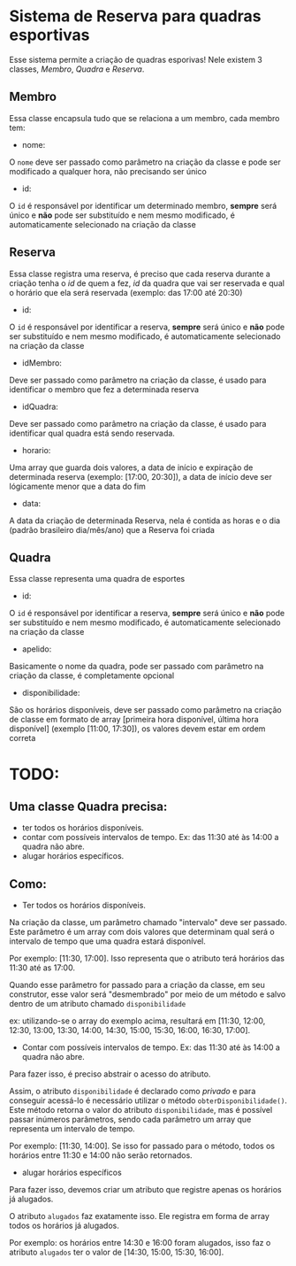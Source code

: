 # Sistema de Reserva para quadras esportivas

Esse sistema permite a criação de quadras esporivas! Nele existem 3 classes,
*Membro*, *Quadra* e *Reserva*.

## Membro

Essa classe encapsula tudo que se relaciona a um membro, cada membro tem:

- nome:

O `nome` deve ser passado como parâmetro na criação da classe e pode ser modificado
a qualquer hora, não precisando ser único

- id:

O `id` é responsável por identificar um determinado membro, **sempre** será único
e **não** pode ser substituído e nem mesmo modificado, é automaticamente selecionado
na criação da classe

## Reserva

Essa classe registra uma reserva, é preciso que cada reserva durante a criação 
tenha o *id* de quem a fez, *id* da quadra que vai ser reservada e qual o horário 
que ela será reservada (exemplo: das 17:00 até 20:30)

- id:

O `id` é responsável por identificar a reserva, **sempre** será único
e **não** pode ser substituído e nem mesmo modificado, é automaticamente selecionado
na criação da classe

- idMembro:

Deve ser passado como parâmetro na criação da classe, é usado para identificar
o membro que fez a determinada reserva

- idQuadra:

Deve ser passado como parâmetro na criação da classe, é usado para identificar
qual quadra está sendo reservada.

- horario:

Uma array que guarda dois valores, a data de início e expiração de determinada 
reserva (exemplo: [17:00, 20:30]), a data de início deve ser lógicamente
menor que a data do fim

- data:

A data da criação de determinada Reserva, nela é contida as horas e o dia (padrão
brasileiro dia/mês/ano) que a Reserva foi criada

## Quadra

Essa classe representa uma quadra de esportes

- id:

O `id` é responsável por identificar a reserva, **sempre** será único
e **não** pode ser substituído e nem mesmo modificado, é automaticamente selecionado
na criação da classe

- apelido:

Basicamente o nome da quadra, pode ser passado com parâmetro na criação da classe,
é completamente opcional

- disponibilidade:

São os horários disponíveis, deve ser passado como parâmetro na criação de classe em
formato de array [primeira hora disponível, última hora disponível] (exemplo [11:00, 17:30]),
os valores devem estar em ordem correta

# TODO:

## Uma classe Quadra precisa:

- ter todos os horários disponíveis.
- contar com possíveis intervalos de tempo. Ex: das 11:30 até às 14:00 a quadra não abre.
- alugar horários específicos.

## Como:

- Ter todos os horários disponíveis.

Na criação da classe, um parâmetro chamado "intervalo" deve ser passado. Este 
parâmetro é um array com dois valores que determinam qual será o intervalo de 
tempo que uma quadra estará disponível.

Por exemplo: [11:30, 17:00]. Isso representa que o atributo terá horários das 11:30 até as 17:00.

Quando esse parâmetro for passado para a criação da classe, em seu construtor, esse 
valor será "desmembrado" por meio de um método e salvo dentro de um atributo 
chamado `disponibilidade`

ex: utilizando-se o array do exemplo acima, resultará em 
[11:30, 12:00, 12:30, 13:00, 13:30, 14:00, 14:30, 15:00, 15:30, 16:00, 16:30, 17:00].

- Contar com possíveis intervalos de tempo. Ex: das 11:30 até às 14:00 a quadra não abre.

Para fazer isso, é preciso abstrair o acesso do atributo.

Assim, o atributo `disponibilidade` é declarado como *privado* e para conseguir acessá-lo 
é necessário utilizar o método `obterDisponibilidade()`. Este método retorna o valor do 
atributo `disponibilidade`, mas é possível passar inúmeros parâmetros, sendo cada 
parâmetro um array que representa um intervalo de tempo.

Por exemplo: [11:30, 14:00]. Se isso for passado para o método, todos os horários 
entre 11:30 e 14:00 não serão retornados.

- alugar horários específicos

Para fazer isso, devemos criar um atributo que registre apenas os horários já alugados.

O atributo `alugados` faz exatamente isso. Ele registra em forma de array todos 
os horários já alugados.

Por exemplo: os horários entre 14:30 e 16:00 foram alugados, isso faz o atributo 
`alugados` ter o valor de [14:30, 15:00, 15:30, 16:00].

